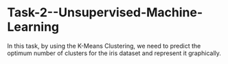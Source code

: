 # Task-2--Unsupervised-Machine-Learning
In this task, by using the K-Means Clustering, we need to predict the optimum number of clusters for the iris dataset and represent it graphically.

